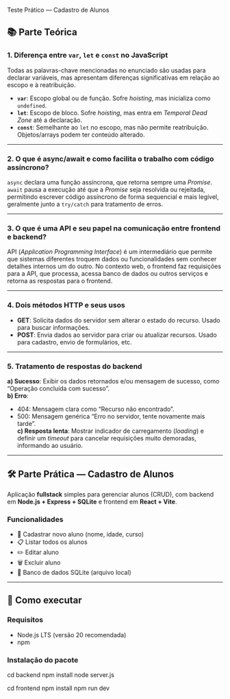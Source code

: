  Teste Prático — Cadastro de Alunos

## 📚 Parte Teórica

### 1. Diferença entre `var`, `let` e `const` no JavaScript
Todas as palavras-chave mencionadas no enunciado são usadas para declarar variáveis, mas apresentam diferenças significativas em relação ao escopo e à reatribuição.  
- **`var`**: Escopo global ou de função. Sofre *hoisting*, mas inicializa como `undefined`.  
- **`let`**: Escopo de bloco. Sofre *hoisting*, mas entra em *Temporal Dead Zone* até a declaração.  
- **`const`**: Semelhante ao `let` no escopo, mas não permite reatribuição. Objetos/arrays podem ter conteúdo alterado.

---

### 2. O que é async/await e como facilita o trabalho com código assíncrono?
`async` declara uma função assíncrona, que retorna sempre uma *Promise*.  
`await` pausa a execução até que a *Promise* seja resolvida ou rejeitada, permitindo escrever código assíncrono de forma sequencial e mais legível, geralmente junto a `try/catch` para tratamento de erros.

---

### 3. O que é uma API e seu papel na comunicação entre frontend e backend?
API (*Application Programming Interface*) é um intermediário que permite que sistemas diferentes troquem dados ou funcionalidades sem conhecer detalhes internos um do outro. No contexto web, o frontend faz requisições para a API, que processa, acessa banco de dados ou outros serviços e retorna as respostas para o frontend.

---

### 4. Dois métodos HTTP e seus usos
- **GET**: Solicita dados do servidor sem alterar o estado do recurso. Usado para buscar informações.  
- **POST**: Envia dados ao servidor para criar ou atualizar recursos. Usado para cadastro, envio de formulários, etc.

---

### 5. Tratamento de respostas do backend
**a) Sucesso**: Exibir os dados retornados e/ou mensagem de sucesso, como “Operação concluída com sucesso”.  
**b) Erro**:  
- 404: Mensagem clara como “Recurso não encontrado”.  
- 500: Mensagem genérica “Erro no servidor, tente novamente mais tarde”.  
**c) Resposta lenta**: Mostrar indicador de carregamento (*loading*) e definir um *timeout* para cancelar requisições muito demoradas, informando ao usuário.

---

## 🛠 Parte Prática — Cadastro de Alunos

Aplicação **fullstack** simples para gerenciar alunos (CRUD), com backend em **Node.js + Express + SQLite** e frontend em **React + Vite**.

### Funcionalidades
- 📌 Cadastrar novo aluno (nome, idade, curso)
- 📋 Listar todos os alunos
- ✏️ Editar aluno
- 🗑️ Excluir aluno
- 💾 Banco de dados SQLite (arquivo local)

---

## 🚀 Como executar

### Requisitos
- Node.js LTS (versão 20 recomendada)
- npm

### Instalação do pacote
<!-- 1️⃣ Backend -->
cd backend
npm install
node server.js
<!-- # Servidor rodando na porta 3000 -->

<!-- 2️⃣ FrontEnd -->
cd frontend
npm install
npm run dev 
<!-- Servirá em http://localhost:3000 -->
